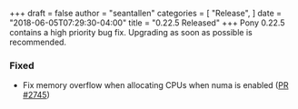 +++
draft = false
author = "seantallen"
categories = [
    "Release",
]
date = "2018-06-05T07:29:30-04:00"
title = "0.22.5 Released"
+++
Pony 0.22.5 contains a high priority bug fix. Upgrading as soon as possible is recommended.
<!--more-->

### Fixed

- Fix memory overflow when allocating CPUs when numa is enabled ([PR #2745](https://github.com/ponylang/ponyc/pull/2745))

